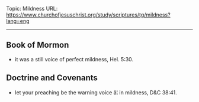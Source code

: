 Topic: Mildness
URL: https://www.churchofjesuschrist.org/study/scriptures/tg/mildness?lang=eng

---

## Book of Mormon

- it was a still voice of perfect mildness, Hel. 5:30.

## Doctrine and Covenants

- let your preaching be the warning voice â¦ in mildness, D&C 38:41.


